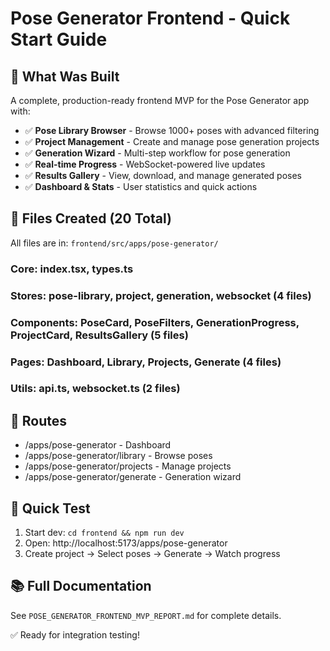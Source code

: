 # Pose Generator Frontend - Quick Start Guide

## 🚀 What Was Built

A complete, production-ready frontend MVP for the Pose Generator app with:

- ✅ **Pose Library Browser** - Browse 1000+ poses with advanced filtering
- ✅ **Project Management** - Create and manage pose generation projects
- ✅ **Generation Wizard** - Multi-step workflow for pose generation
- ✅ **Real-time Progress** - WebSocket-powered live updates
- ✅ **Results Gallery** - View, download, and manage generated poses
- ✅ **Dashboard & Stats** - User statistics and quick actions

## 📁 Files Created (20 Total)

All files are in: `frontend/src/apps/pose-generator/`

### Core: index.tsx, types.ts
### Stores: pose-library, project, generation, websocket (4 files)
### Components: PoseCard, PoseFilters, GenerationProgress, ProjectCard, ResultsGallery (5 files)
### Pages: Dashboard, Library, Projects, Generate (4 files)
### Utils: api.ts, websocket.ts (2 files)

## 🔗 Routes

- /apps/pose-generator - Dashboard
- /apps/pose-generator/library - Browse poses
- /apps/pose-generator/projects - Manage projects
- /apps/pose-generator/generate - Generation wizard

## 🧪 Quick Test

1. Start dev: `cd frontend && npm run dev`
2. Open: http://localhost:5173/apps/pose-generator
3. Create project → Select poses → Generate → Watch progress

## 📚 Full Documentation

See `POSE_GENERATOR_FRONTEND_MVP_REPORT.md` for complete details.

✅ Ready for integration testing!
